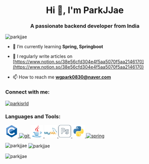 <h1 align="center">Hi 👋, I'm ParkJJae</h1>
<h3 align="center">A passionate backend developer from India</h3>

<p align="left"> <img src="https://komarev.com/ghpvc/?username=parkjjae&label=Profile%20views&color=0e75b6&style=flat" alt="parkjjae" /> </p>

- 🌱 I’m currently learning **Spring, Springboot**

- 📝 I regularly write articles on [https://www.notion.so/38e56cfd304e4f5aa5070f5aa2146170](https://www.notion.so/38e56cfd304e4f5aa5070f5aa2146170)

- 📫 How to reach me **wgpark0830@naver.com**

<h3 align="left">Connect with me:</h3>
<p align="left">
<a href="https://instagram.com/parkisrld" target="blank"><img align="center" src="https://raw.githubusercontent.com/rahuldkjain/github-profile-readme-generator/master/src/images/icons/Social/instagram.svg" alt="parkisrld" height="30" width="40" /></a>
</p>

<h3 align="left">Languages and Tools:</h3>
<p align="left"> <a href="https://www.cprogramming.com/" target="_blank" rel="noreferrer"> <img src="https://raw.githubusercontent.com/devicons/devicon/master/icons/c/c-original.svg" alt="c" width="40" height="40"/> </a> <a href="https://git-scm.com/" target="_blank" rel="noreferrer"> <img src="https://www.vectorlogo.zone/logos/git-scm/git-scm-icon.svg" alt="git" width="40" height="40"/> </a> <a href="https://www.java.com" target="_blank" rel="noreferrer"> <img src="https://raw.githubusercontent.com/devicons/devicon/master/icons/java/java-original.svg" alt="java" width="40" height="40"/> </a> <a href="https://www.mysql.com/" target="_blank" rel="noreferrer"> <img src="https://raw.githubusercontent.com/devicons/devicon/master/icons/mysql/mysql-original-wordmark.svg" alt="mysql" width="40" height="40"/> </a> <a href="https://www.photoshop.com/en" target="_blank" rel="noreferrer"> <img src="https://raw.githubusercontent.com/devicons/devicon/master/icons/photoshop/photoshop-line.svg" alt="photoshop" width="40" height="40"/> </a> <a href="https://www.python.org" target="_blank" rel="noreferrer"> <img src="https://raw.githubusercontent.com/devicons/devicon/master/icons/python/python-original.svg" alt="python" width="40" height="40"/> </a> <a href="https://spring.io/" target="_blank" rel="noreferrer"> <img src="https://www.vectorlogo.zone/logos/springio/springio-icon.svg" alt="spring" width="40" height="40"/> </a> </p>

<p><img align="left" src="https://github-readme-stats.vercel.app/api/top-langs?username=parkjjae&show_icons=true&locale=en&layout=compact" alt="parkjjae" /></p>

<p>&nbsp;<img align="center" src="https://github-readme-stats.vercel.app/api?username=parkjjae&show_icons=true&locale=en" alt="parkjjae" /></p>

<p><img align="center" src="https://github-readme-streak-stats.herokuapp.com/?user=parkjjae&" alt="parkjjae" /></p>
